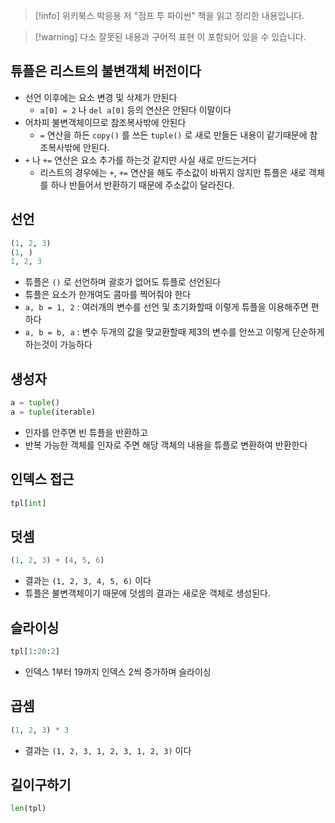 > [!info] 위키북스 박응용 저 "점프 투 파이썬" 책을 읽고 정리한 내용입니다.

> [!warning] 다소 잘못된 내용과 구어적 표현 이 포함되어 있을 수 있습니다.

## 튜플은 리스트의 불변객체 버전이다

- 선언 이후에는 요소 변경 및 삭제가 안된다
	- `a[0] = 2` 나 `del a[0]` 등의 연산은 안된다 이말이다
- 어차피 불변객체이므로 참조복사밖에 안된다
	- `=` 연산을 하든 `copy()` 를 쓰든 `tuple()` 로 새로 만들든 내용이 같기때문에 참조복사밖에 안된다.
- `+` 나 `+=` 연산은 요소 추가를 하는것 같지만 사실 새로 만드는거다
	- 리스트의 경우에는 `+`, `+=` 연산을 해도 주소값이 바뀌지 않지만 튜플은 새로 객체를 하나 반들어서 반환하기 때문에 주소값이 달라진다.

## 선언

```python
(1, 2, 3)
(1, )
1, 2, 3
```

- 튜플은 `()` 로 선언하며 괄호가 없어도 튜플로 선언된다
- 튜플은 요소가 한개여도 콤마를 찍어줘야 한다
- `a, b = 1, 2` : 여러개의 변수를 선언 및 초기화할때 이렇게 튜플을 이용해주면 편하다
- `a, b = b, a` : 변수 두개의 값을 맞교환할때 제3의 변수를 안쓰고 이렇게 단순하게 하는것이 가능하다

## 생성자

```python
a = tuple()
a = tuple(iterable)
```

- 인자를 안주면 빈 튜플을 반환하고
- 반복 가능한 객체를 인자로 주면 해당 객체의 내용을 튜플로 변환하여 반환한다

## 인덱스 접근

```python
tpl[int]
```

## 덧셈

```python
(1, 2, 3) + (4, 5, 6)
```

- 결과는 `(1, 2, 3, 4, 5, 6)` 이다
- 튜플은 불변객체이기 때문에 덧셈의 결과는 새로운 객체로 생성된다.

## 슬라이싱

```python
tpl[1:20:2]
```

- 인덱스 1부터 19까지 인덱스 2씩 증가하며 슬라이싱

## 곱셈

```python
(1, 2, 3) * 3
```

- 결과는 `(1, 2, 3, 1, 2, 3, 1, 2, 3)` 이다

## 길이구하기

```python
len(tpl)
```